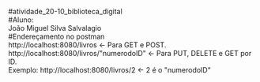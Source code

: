 #atividade_20-10_biblioteca_digital\
﻿#Aluno:\
João Miguel Silva Salvalagio\
#Endereçamento no postman\
http://localhost:8080/livros <- Para GET e POST.\
http://localhost:8080/livros/"numerodoID" <- Para PUT, DELETE e GET por ID.\
Exemplo: http://localhost:8080/livros/2 <- 2 é o "numerodoID"